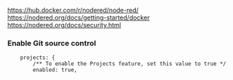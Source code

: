 https://hub.docker.com/r/nodered/node-red/
https://nodered.org/docs/getting-started/docker
https://nodered.org/docs/security.html

### Enable Git source control

        projects: {
            /** To enable the Projects feature, set this value to true */
            enabled: true,